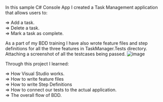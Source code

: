 In this sample C# Console App I created a Task Management application that allows users to:<br />

=> Add a task.<br />
=> Delete a task.<br />
=> Mark a task as complete.

As a part of my BDD training I have also wrote feature files and step definitions for all the three features in TaskManager.Tests directory. <br />
Attaching a screenshot of all the testcases being passed.
![image](https://github.com/user-attachments/assets/92d69132-58ba-4c45-bb51-2e758b801147)


Through this project I learned:<br />

=> How Visual Studio works.<br />
=> How to write feature files<br />
=> How to write Step Definitions<br />
=> How to connect our tests to the actual application.<br />
=> The overall flow of BDD.

